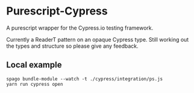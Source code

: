# Purescript-Cypress

A purescript wrapper for the Cypress.io testing framework.

Currently a ReaderT pattern on an opaque Cypress type.
Still working out the types and structure so please give any feedback.

## Local example
```
spago bundle-module --watch -t ./cypress/integration/ps.js
yarn run cypress open
```
